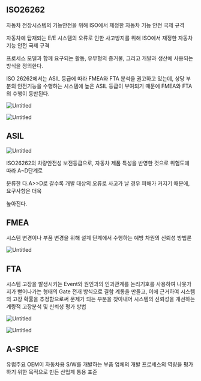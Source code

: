 ## ISO26262

자동차 전장시스템의 기능안전을 위해 ISO에서 제정한 자동차 기능 안전 국제 규격

자동차에 탑재되는 E/E 시스템의 오류로 인한 사고방지를 위해 ISO에서 재정한 자동차 기능 안전 국제 규격

프로세스 모델과 함께 요구되는 활동, 유무형의 증거물, 그리고 개발과 생산에 사용되는 방식을 정의한다.

ISO 26262에서는 ASIL 등급에 따라 FMEA와 FTA 분석을 권고하고 있는데, 상당 부분의 안전기능을 수행하는 시스템에 높은 ASIL 등급이 부여되기 때문에 FMEA와 FTA의 수행이 동반된다.

![Untitled](https://s3-us-west-2.amazonaws.com/secure.notion-static.com/16945def-9c01-4e04-9df0-a5bd611b2583/Untitled.png)

![Untitled](https://s3-us-west-2.amazonaws.com/secure.notion-static.com/ca5ab02c-b977-4daa-b0b2-ab7ddf50ad11/Untitled.png)

## ASIL

![Untitled](https://s3-us-west-2.amazonaws.com/secure.notion-static.com/0fbec2f3-7e20-413c-a3e6-561d105af1b4/Untitled.png)

ISO26262의 차량안전성 보전등급으로, 자동차 제품 특성을 반영한 것으로 위험도에 따라 A~D단계로

분류한  다.A>>D로 갈수록 개발 대상의 오류로 사고가 날 경우 피해가 커지기 때문에, 요구사항은 더욱

높아진다.

## FMEA

시스템 변경이나 부품 변경을 위해 설계 단계에서 수행하는 예방 차원의 신뢰성 방법론

![Untitled](https://s3-us-west-2.amazonaws.com/secure.notion-static.com/0286ffd3-f7b5-482d-9baf-ba2d407e6aa9/Untitled.png)

## FTA

시스템 고장을 발생시키는 Event와 원인과의 인과관계를 논리기호를 사용하여 나뭇가지가 뻗어나가는 형태의 Gate 전개 방식으로 결함 계통을 만들고, 이에 근거하여 시스템의 고장 확률을 추정함으로써 문제가 되는 부분을 찾아내어 시스템의 신뢰성을 개선하는 계량적 고장분석 및 신뢰성 평가 방법

![Untitled](https://s3-us-west-2.amazonaws.com/secure.notion-static.com/63d2050e-bfbb-4313-acf2-ee542e62969b/Untitled.png)

![Untitled](https://s3-us-west-2.amazonaws.com/secure.notion-static.com/35e0af18-5f2e-4dd9-8d67-60d1c6ec1339/Untitled.png)

## A-SPICE

유럽주요 OEM이 자동차용 S/W를 개발하는 부품 업체의 개발 프로세스의 역량을 평가하기 위한 목적으로 만든 산업계 통용 표준
